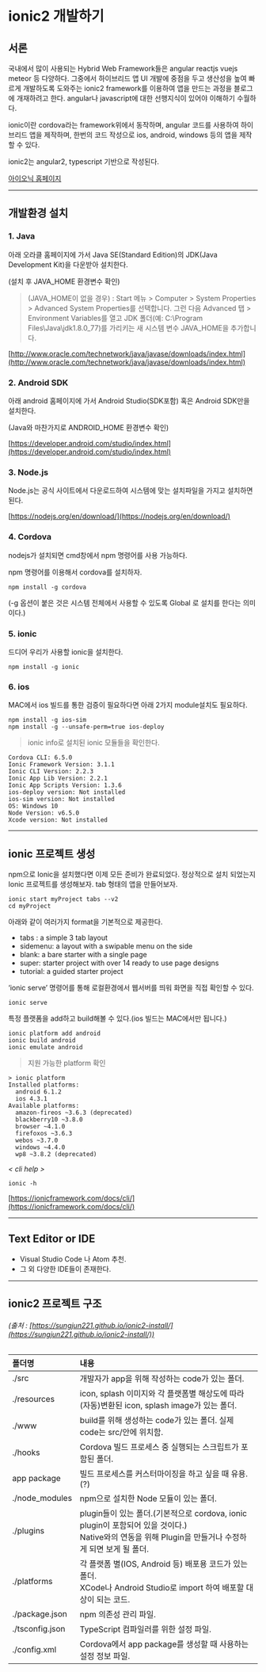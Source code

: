 # ionic2 개발하기

## 서론
국내에서 많이 사용되는 Hybrid Web Framework들은 angular reactjs vuejs meteor 등 다양하다. 그중에서 하이브리드 앱 UI 개발에 중점을 두고 생산성을 높여 빠르게 개발하도록 도와주는 ionic2 framework를 이용하여 앱을 만드는 과정을 블로그에 개재하려고 한다.
angular나 javascript에 대한 선행지식이 있어야 이해하기 수월하다.

ionic이란 cordova라는 framework위에서 동작하며, angular 코드를 사용하여 하이브리드 앱을 제작하며, 한번의 코드 작성으로 ios, android, windows 등의 앱을 제작할 수 있다.

ionic2는 angular2, typescript 기반으로 작성된다.

[아이오닉 홈페이지](https://ionicframework.com)


---

## 개발환경 설치

### 1. Java

아래 오라클 홈페이지에 가서 Java SE(Standard Edition)의 JDK(Java Development Kit)을 다운받아 설치한다.

(설치 후 JAVA_HOME 환경변수 확인)  
>(JAVA_HOME이 없을 경우) : Start 메뉴 > Computer > System Properties > Advanced System Properties를 선택합니다. 그런 다음 Advanced 탭 > Environment Variables를 열고 JDK 폴더(예: C:\Program Files\Java\jdk1.8.0_77)를 가리키는 새 시스템 변수 JAVA_HOME을 추가합니다.

[http://www.oracle.com/technetwork/java/javase/downloads/index.html](http://www.oracle.com/technetwork/java/javase/downloads/index.html)

### 2. Android SDK

아래 android 홈페이지에 가서 Android Studio(SDK포함) 혹은 Android SDK만을 설치한다.

(Java와 마찬가지로 ANDROID_HOME 환경변수 확인)

[https://developer.android.com/studio/index.html](https://developer.android.com/studio/index.html)

### 3. Node.js

Node.js는 공식 사이트에서 다운로드하여 시스템에 맞는 설치파일을 가지고 설치하면 된다. 

[https://nodejs.org/en/download/](https://nodejs.org/en/download/)

### 4. Cordova

nodejs가 설치되면 cmd창에서 npm 명령어를 사용 가능하다.

npm 명령어를 이용해서 cordova를 설치하자.

    npm install -g cordova

(-g 옵션이 붙은 것은 시스템 전체에서 사용할 수 있도록 Global 로 설치를 한다는 의미이다.)

### 5. ionic

드디어 우리가 사용할 ionic을 설치한다.

    npm install -g ionic 

### 6. ios

MAC에서 ios 빌드를 통한 검증이 필요하다면 아래 2가지 module설치도 필요하다.

    npm install -g ios-sim
    npm install -g --unsafe-perm=true ios-deploy 

> ionic info로 설치된 ionic 모듈들을 확인한다.<br>

```
Cordova CLI: 6.5.0  
Ionic Framework Version: 3.1.1  
Ionic CLI Version: 2.2.3  
Ionic App Lib Version: 2.2.1  
Ionic App Scripts Version: 1.3.6  
ios-deploy version: Not installed  
ios-sim version: Not installed  
OS: Windows 10  
Node Version: v6.5.0  
Xcode version: Not installed  
```

---

## ionic 프로젝트 생성

npm으로 Ionic을 설치했다면 이제 모든 준비가 완료되었다. 정상적으로 설치 되었는지 Ionic 프로젝트를 생성해보자. tab 형태의 앱을 만들어보자.

    ionic start myProject tabs --v2
    cd myProject

아래와 같이 여러가지 format을 기본적으로 제공한다.
- tabs : a simple 3 tab layout  
- sidemenu: a layout with a swipable menu on the side  
- blank: a bare starter with a single page  
- super: starter project with over 14 ready to use page designs  
- tutorial: a guided starter project  

‘ionic serve’ 명령어를 통해 로컬환경에서 웹서버를 띄워 화면을 직접 확인할 수 있다.

    ionic serve

특정 플랫폼을 add하고 build해볼 수 있다.(ios 빌드는 MAC에서만 됩니다.)

    ionic platform add android  
    ionic build android  
    ionic emulate android

>지원 가능한 platform 확인
```
> ionic platform
Installed platforms:
  android 6.1.2
  ios 4.3.1
Available platforms:
  amazon-fireos ~3.6.3 (deprecated)
  blackberry10 ~3.8.0
  browser ~4.1.0
  firefoxos ~3.6.3
  webos ~3.7.0
  windows ~4.4.0
  wp8 ~3.8.2 (deprecated)
```
*< cli help >*

    ionic -h
[https://ionicframework.com/docs/cli/](https://ionicframework.com/docs/cli/)

---
## Text Editor or IDE

- Visual Studio Code 나 Atom 추천.
- 그 외 다양한 IDE들이 존재한다.

---

## ionic2 프로젝트 구조 
###### *(출처 : [https://sungjun221.github.io/ionic2-install/](https://sungjun221.github.io/ionic2-install/))*

| 폴더명 | 내용 |
| :--- | :--- |
|./src | 개발자가 app을 위해 작성하는 code가 있는 폴더. |
|./resources | icon, splash 이미지와 각 플랫폼별 해상도에 따라 (자동)변환된 icon, splash image가 있는 폴더.|
|./www | build를 위해 생성하는 code가 있는 폴더. 실제 code는 src/안에 위치함.|
|./hooks | Cordova 빌드 프로세스 중 실행되는 스크립트가 포함된 폴더.|
|app package | 빌드 프로세스를 커스터마이징을 하고 싶을 때 유용.(?)|
|./node_modules | npm으로 설치한 Node 모듈이 있는 폴더.|
|./plugins | plugin들이 있는 폴더.(기본적으로 cordova, ionic plugin이 포함되어 있을 것이다.)<br>Native와의 연동을 위해 Plugin을 만들거나 수정하게 되면 보게 될 폴더.|
|./platforms | 각 플랫폼 별(IOS, Android 등) 배포용 코드가 있는 폴더.<br>XCode나 Android Studio로 import 하여 배포할 대상이 되는 코드.|
|./package.json | npm 의존성 관리 파일.|
|./tsconfig.json | TypeScript 컴파일러를 위한 설정 파일.|
|./config.xml | Cordova에서 app package를 생성할 때 사용하는 설정 정보 파일.|


